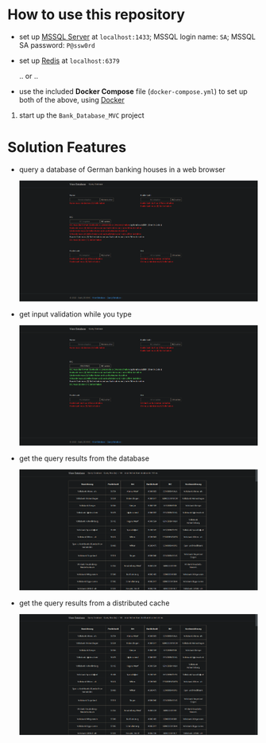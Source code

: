 # How to use this repository

- set up [MSSQL Server](https://www.microsoft.com/en-us/sql-server) at `localhost:1433`; MSSQL login name: `SA`; MSSQL SA password: `P@ssw0rd`
- set up [Redis](https://redis.io/) at `localhost:6379`

   .. or ..

- use the included **Docker Compose** file (`docker-compose.yml`) to set up both of the above, using [Docker](https://www.docker.com/)

1. start up the `Bank_Database_MVC` project

# Solution Features

- query a database of German banking houses in a web browser

   ![screenshot](Bank_Database_MVC\Data\Images\screenshot-query-page.png)

- get input validation while you type

   ![screenshot](Bank_Database_MVC\Data\Images\screenshot-query-page-input-1.png)

- get the query results from the database

   ![screenshot](Bank_Database_MVC\Data\Images\screenshot-query-result-144-database.png)

- get the query results from a distributed cache

   ![screenshot](Bank_Database_MVC\Data\Images\screenshot-query-result-144-cache.png)
